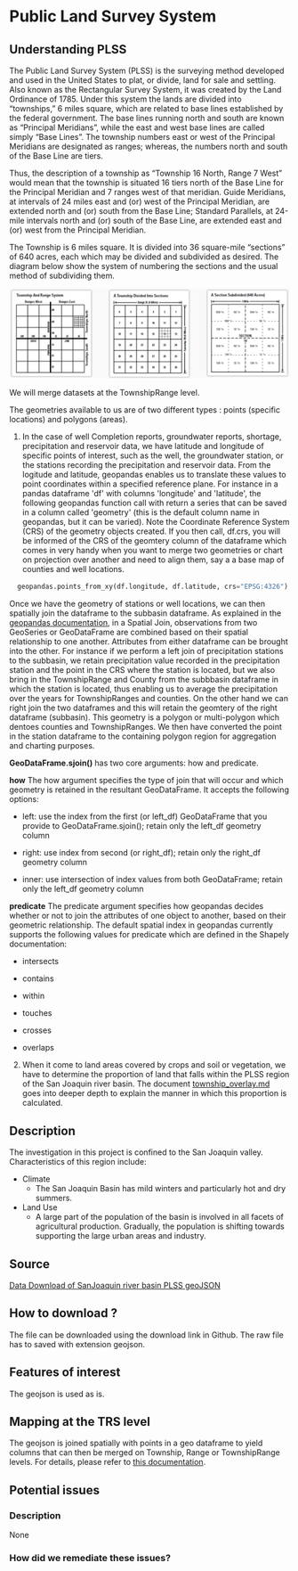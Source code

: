 # Public Land Survey System

## Understanding PLSS
The Public Land Survey System (PLSS) is the surveying method developed and used in the United States to plat, or divide, land for sale and settling. 
Also known as the Rectangular Survey System, it was created by the Land Ordinance of 1785.
Under this system the lands are divided into “townships,” 6 miles square, which are related to base lines established by the federal government. The base lines running north and south are known as
 “Principal Meridians”, while the east and west base lines are called simply “Base Lines”. The township numbers east or west of the Principal Meridians are designated as ranges; whereas, the numbers north
 and south of the Base Line are tiers.

Thus, the description of a township as “Township 16 North, Range 7 West” would mean that the township is situated 16 tiers north of the Base Line for the Principal Meridian and 7 ranges west of that meridian.
Guide Meridians, at intervals of 24 miles east and (or) west of the Principal Meridian, are extended north and (or) south from the Base Line; Standard Parallels, at 24-mile intervals north and (or) south of 
the Base Line, are extended east and (or) west from the Principal Meridian.

The Township is 6 miles square. It is divided into 36 square-mile “sections” of 640 acres, each which may be divided and subdivided as desired. The diagram below show the system of numbering the sections and
the usual method of subdividing them.

![PLSS pictorial description](https://github.com/sjtalkar/milestone2_waterwells_deepnote/blob/master/doc/images/plss_info.png)

We will merge datasets at the TownshipRange level. 

The geometries available to us are of two different types : points (specific locations) and polygons (areas). 

1. In the case of well Completion reports, groundwater reports, shortage, precipitation and reservoir data, we have latitude and longitude of specific points of interest,
such as the well, the groundwater station, or the stations recording the precipitation and reservoir data. From the logitude and latitude, geopandas enables us to translate these values to 
 point coordinates within a specified reference plane. For instance in a pandas dataframe 'df' with columns 'longitude' and 'latitude', the following geopandas function call with return a series that can be saved in a column called 
 'geometry' (this is the default column name in geopandas, but it can be varied). Note the Coordinate Reference System (CRS) of the geometry objects created. If you then call, df.crs, you will be informed of the CRS of the geomtery 
 column of the dataframe which comes in very handy when you want to merge two geometries or chart on projection over another and need to align them, say a a base map of counties and well locations.  

```Python
  geopandas.points_from_xy(df.longitude, df.latitude, crs="EPSG:4326")
```

Once we have the geometry of stations or well locations, we can then spatially join the dataframe to the subbasin dataframe. As explained in the [geopandas documentation](https://geopandas.org/en/stable/docs/user_guide/mergingdata.html?highlight=spatial%20join#spatial-joins),
in a Spatial Join, observations from two GeoSeries or GeoDataFrame are combined based on their spatial relationship to one another. Attributes from either dataframe can be brought into the other. For instance if we perform a left join of 
precipitation stations to the subbasin, we retain precipitation value recorded in the precipitation station and the point in the CRS where the station is located, but we also bring in the TownshipRange and County from the subbbasin dataframe 
in which the station is located, thus enabling us to average the precipitation over the years for TownshipRanges and counties.
On the other hand we can right join the two dataframes and this will retain the geomtery of the right dataframe (subbasin). This geometry is a polygon or multi-polygon which dentoes counties and TownshipRanges. We then have converted the
point in the station dataframe to the containing polygon region for aggregation and charting purposes.   

**GeoDataFrame.sjoin()** has two core arguments: how and predicate.

**how**
The how argument specifies the type of join that will occur and which geometry is retained in the resultant GeoDataFrame. It accepts the following options:

- left: use the index from the first (or left_df) GeoDataFrame that you provide to GeoDataFrame.sjoin(); retain only the left_df geometry column

- right: use index from second (or right_df); retain only the right_df geometry column

- inner: use intersection of index values from both GeoDataFrame; retain only the left_df geometry column


**predicate**
The predicate argument specifies how geopandas decides whether or not to join the attributes of one object to another, based on their geometric relationship. The default spatial index in geopandas currently supports the following values 
for predicate which are defined in the Shapely documentation:

- intersects

- contains

- within

- touches

- crosses

- overlaps


2. When it come to land areas covered by crops and soil or vegetation, we have to determine the proportion of land that falls within the PLSS region of the San Joaquin river basin. The document 
[township_overlay.md]('../doc/etl/township_overlay.md') goes into deeper depth to explain the manner in which this proportion is calculated.


## Description
The investigation in this project is confined to the San Joaquin valley. Characteristics of this region include:

- Climate
    - The San Joaquin Basin has mild winters and particularly hot and dry summers.
- Land Use
    - A large part of the population of the basin is involved in all facets of agricultural production. Gradually, the population is shifting towards supporting the large urban areas and industry.


## Source
[Data Download of SanJoaquin river basin PLSS geoJSON](https://github.com/datadesk/groundwater-analysis/blob/main/data/plss_subbasin.geojson)

## How to download ?
The file can be downloaded using the download link in Github. The raw file has to saved with extension geojson.

## Features of interest
The geojson is used as is.


## Mapping at the TRS level
The geojson is joined spatially with points in a geo dataframe to yield columns that can then be merged on Township, Range or TownshipRange levels.
For details, please refer to [this documentation](../etl/township_overlay.md). 

## Potential issues
### Description
None
### How did we remediate these issues?



